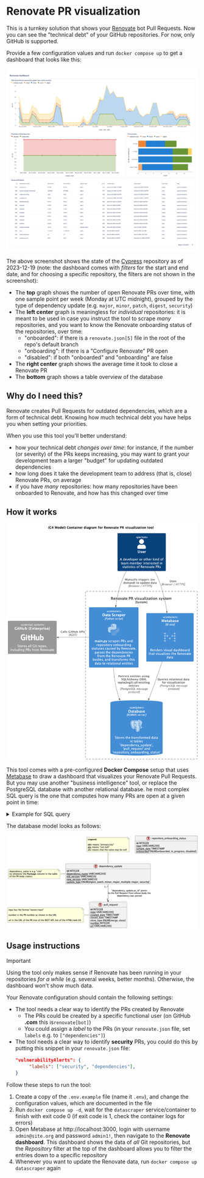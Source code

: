 # Renovate PR visualization

This is a turnkey solution that shows your [Renovate](https://docs.renovatebot.com/) bot Pull Requests.
Now you can see the "technical debt" of your GitHub repositories.
For now, only GitHub is supported.

Provide a few configuration values and run `docker compose up` to get a dashboard that looks like this:

![Screenshot of the dashboard](./readme-assets/dashboard-example.png)

The above screenshot shows the state of the [Cypress](https://github.com/cypress-io/cypress) repository as of 2023-12-19 (note: the dashboard comes with _filters_ for the start and end date, and for choosing a specific repository, the filters are not shown in the screenshot):
- The **top** graph shows the number of open Renovate PRs over time, with one sample point per week (Monday at UTC midnight), grouped by the type of dependency update (e.g. `major`, `minor`, `patch`, `digest`, `security`)
- The **left center** graph is meaningless for _individual_ repositories: it is meant to be used in case you instruct the tool to scrape _many_ repositories, and you want to know the Renovate onboarding status of the repositories, over time:
  - "onboarded": if there is a `renovate.json[5]` file in the root of the repo's default branch
  - "onboarding": if there is a "Configure Renovate" PR open
  - "disabled": if both "onboarded" and "onboarding" are false
- The **right center** graph shows the average time it took to close a Renovate PR
- The **bottom** graph shows a table overview of the database

## Why do I need this?

Renovate creates Pull Requests for outdated dependencies, which are a form of technical debt.
Knowing how much technical debt you have helps you when setting your priorities.

When you use this tool you'll better understand:

- how your technical debt _changes over time_: for instance, if the number (or severity) of the PRs keeps increasing, you may want to grant your development team a larger "budget" for updating outdated dependencies
- how long does it take the development team to address (that is, close) Renovate PRs, on average
- if you have _many_ repositories: how many repositories have been onboarded to Renovate, and how has this changed over time

## How it works

![Architecture diagram](./readme-assets/architecture.png)

This tool comes with a pre-configured **Docker Compose** setup that uses [Metabase](https://www.metabase.com/) to draw a dashboard that visualizes your Renovate Pull Requests.
But you may use another "business intelligence" tool, or replace the PostgreSQL database with another relational database. 
he most complex SQL query is the one that computes how many PRs are open at a given point in time:

<details>
  <summary>Example for SQL query</summary>

```sql
WITH weekly_dates AS (SELECT generate_series(
                                     date_trunc('week', TIMESTAMP '2023-09-25'),
                                     date_trunc('week', CURRENT_DATE),
                                     '1 week'::interval
                                 ) AS week_start_date),
     update_types AS (SELECT DISTINCT update_type FROM dependency_update),
     week_priorities AS (SELECT week_start_date, update_type
                         FROM weekly_dates CROSS JOIN update_types),
     open_prs AS (SELECT date_trunc('week', created_date) AS week_created,
                             date_trunc('week', COALESCE(closed_date, CURRENT_DATE + INTERVAL '10 years')) AS week_closed,
                             update_type, repo
                      FROM deps_with_prs_view)
SELECT wp.week_start_date,
       wp.update_type,
       COUNT(open_prs.week_created)
FROM week_priorities wp
         LEFT JOIN open_prs
                   ON wp.week_start_date BETWEEN open_prs.week_created AND open_prs.week_closed
                       AND wp.update_type = open_prs.update_type AND open_prs.repo = 'owner/repo'
GROUP BY wp.week_start_date, wp.update_type
ORDER BY wp.week_start_date, wp.update_type;
```
Note that you must replace the timestamps in rows 2+ 3 and the `owner/repo` at the bottom.
</details>

The database model looks as follows:

![Database model](./readme-assets/entity-relationship-model.png)

## Usage instructions

> [!IMPORTANT]
> Using the tool only makes sense if Renovate has been running in your repositories _for a while_ (e.g. several weeks, better months). Otherwise, the dashboard won't show much data.
> 
> Your Renovate configuration should contain the following settings:
> - The tool needs a clear way to identify the PRs created by Renovate
>   - The PRs could be created by a specific functional user (on GitHub **.com** this is`renovate[bot]`)
>   - You could assign a _label_ to the PRs (in your `renovate.json` file, set `labels` e.g. to `["dependencies"]`)
> - The tool needs a clear way to identify **security** PRs, you could do this by putting this snippet in your `renovate.json` file:
>   ```json
>   "vulnerabilityAlerts": {
>        "labels": ["security", "dependencies"],
>   }
>   ```

Follow these steps to run the tool:

1. Create a copy of the `.env.example` file (name it `.env`), and change the configuration values, which are documented in the file
2. Run `docker compose up -d`, wait for the `datascraper` service/container to finish with exit code 0 (if exit code is 1, check the container logs for errors)
3. Open Metabase at http://localhost:3000, login with username `admin@site.org` and password `admin1!`, then navigate to the **Renovate dashboard**. This dashboard shows the data of _all_ Git repositories, but the _Repository_ filter at the top of the dashboard allows you to filter the entries down to a specific repository
4. Whenever you want to update the Renovate data, run `docker compose up datascraper` again
